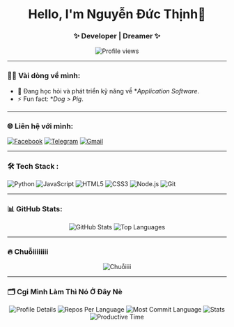 <!-- Banner -->
<h1 align="center">Hello, I'm Nguyễn Đức Thịnh👋</h1>
<h3 align="center">✨ Developer | Dreamer ✨</h3>

<!-- Số lượt truy cập -->
<p align="center">
  <img src="https://komarev.com/ghpvc/?username=DucThinhEXE&label=Profile%20views&color=0e75b6&style=flat" alt="Profile views" />
</p>

---

### 👨‍💻 **Vài dòng về mình:**
- 🌱 Đang học hỏi và phát triển kỹ năng về **Application Software*.  
- ⚡ Fun fact: **Dog > Pig*.

---

### 🌐 **Liên hệ với mình:**
<p align="left">
  <a href="https://facebook.com/DwcThjnh" target="_blank"><img src="https://img.shields.io/badge/Facebook-1877F2?style=for-the-badge&logo=facebook&logoColor=white" alt="Facebook"/></a>
  <a href="https://t.me/DucThinhEXE target="_blank"><img src="https://img.shields.io/badge/Telegram-2CA5E0?style=for-the-badge&logo=telegram&logoColor=white" alt="Telegram"/></a>
  <a href="mailto:jiray206@gmail.com" target="_blank"><img src="https://img.shields.io/badge/Gmail-D14836?style=for-the-badge&logo=gmail&logoColor=white" alt="Gmail"/></a>
</p>

---

### 🛠️ **Tech Stack :**
<p align="left">
  <img src="https://img.shields.io/badge/Python-3776AB?style=for-the-badge&logo=python&logoColor=white" alt="Python"/>
  <img src="https://img.shields.io/badge/JavaScript-F7DF1E?style=for-the-badge&logo=javascript&logoColor=black" alt="JavaScript"/>
  <img src="https://img.shields.io/badge/HTML5-E34F26?style=for-the-badge&logo=html5&logoColor=white" alt="HTML5"/>
  <img src="https://img.shields.io/badge/CSS3-1572B6?style=for-the-badge&logo=css3&logoColor=white" alt="CSS3"/>
  <img src="https://img.shields.io/badge/Node.js-339933?style=for-the-badge&logo=nodedotjs&logoColor=white" alt="Node.js"/>
  <img src="https://img.shields.io/badge/Git-F05032?style=for-the-badge&logo=git&logoColor=white" alt="Git"/>
</p>

---

### 📊 **GitHub Stats:**
<p align="center">
  <img src="https://github-readme-stats.vercel.app/api?username=DucThinhEXE&show_icons=true&theme=radical" alt="GitHub Stats" />
  <img src="https://github-readme-stats.vercel.app/api/top-langs/?username=DucThinhEXE&layout=compact&theme=radical" alt="Top Languages" />
</p>

---

### 🔥 **Chuỗiiiiiiii**
<p align="center">
  <img src="https://github-readme-streak-stats.herokuapp.com?user=DucThinhEXE" alt="Chuỗiiii" />
</p>

---

### 🗂️ **Cgi Mình Làm Thì Nó Ở Đây Nè**
<p align="center">
  <img src="https://github-profile-summary-cards.vercel.app/api/cards/profile-details?username=DucThinhEXE&theme=radical" alt="Profile Details" />
  <img src="https://github-profile-summary-cards.vercel.app/api/cards/repos-per-language?username=DucThinhEXE&theme=radical" alt="Repos Per Language" />
  <img src="https://github-profile-summary-cards.vercel.app/api/cards/most-commit-language?username=DucThinhEXE&theme=radical" alt="Most Commit Language" />
  <img src="https://github-profile-summary-cards.vercel.app/api/cards/stats?username=DucThinhEXE&theme=radical" alt="Stats" />
  <img src="https://github-profile-summary-cards.vercel.app/api/cards/productive-time?username=DucThinhEXE&theme=radical" alt="Productive Time" />
</p>
